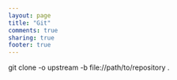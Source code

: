 ```yaml
---
layout: page
title: "Git"
comments: true
sharing: true
footer: true
---
```


git clone -o upstream -b <branch> file://path/to/repository .
